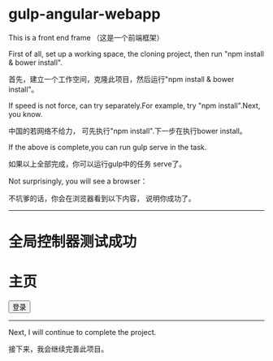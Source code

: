 # gulp-angular-webapp
<p>This is a front end frame （这是一个前端框架）</p>

<p>First of all, set up a working space, the cloning project, then run "npm install & bower install".  </p>

<p>首先，建立一个工作空间，克隆此项目，然后运行"npm install & bower install"。  </p>

<p>If speed is not force, can try separately.For example, try "npm install".Next, you know.  </p>

<p>中国的若网络不给力， 可先执行"npm install".下一步在执行bower install。  </p>

<p>If the above is complete,you can run gulp serve in the task.  </p>

<p>如果以上全部完成，你可以运行gulp中的任务 serve了。</p>

<p>Not surprisingly, you will see a browser：</p>

<p>不坑爹的话，你会在浏览器看到以下内容， 说明你成功了。</p>

<hr>
<h1>全局控制器测试成功</h1>
<h1>主页</h1>
<button>登录</button>
<hr>

<p>Next, I will continue to complete the project.</p>

<p>接下来，我会继续完善此项目。</p>
